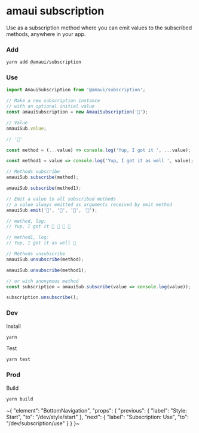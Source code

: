 
# amaui subscription

Use as a subscription method where you can emit values to the subscribed methods, anywhere in your app.

### Add

```sh
yarn add @amaui/subscription
```

### Use

```ts
import AmauiSubscription from '@amaui/subscription';

// Make a new subscription instance
// with an optional initial value
const amauiSubscription = new AmauiSubscription('🙂');

// Value
amauiSub.value;

// '🙂'

const method = (...value) => console.log('Yup, I got it ', ...value);

const method1 = value => console.log('Yup, I got it as well ', value);

// Methods subscribe
amauiSub.subscribe(method);

amauiSub.subscribe(method1);

// Emit a value to all subscribed methods
// a value always emitted as arguments received by emit method
amauiSub.emit('🌱', '🌱', '🌱', '🌱');

// method, log:
// Yup, I got it 🌱 🌱 🌱 🌱

// method1, log:
// Yup, I got it as well 🌱

// Methods unsubscribe
amauiSub.unsubscribe(method);

amauiSub.unsubscribe(method1);

// or with anonymous method
const subscription = amauiSub.subscribe(value => console.log(value));

subscription.unsubscribe();
```

### Dev

Install

```sh
yarn
```

Test

```sh
yarn test
```

### Prod

Build

```sh
yarn build
```

~{
  "element": "BottomNavigation",
  "props": {
    "previous": {
      "label": "Style: Start",
      "to": "/dev/style/start"
    },
    "next": {
      "label": "Subscription: Use",
      "to": "/dev/subscription/use"
    }
  }
}~
